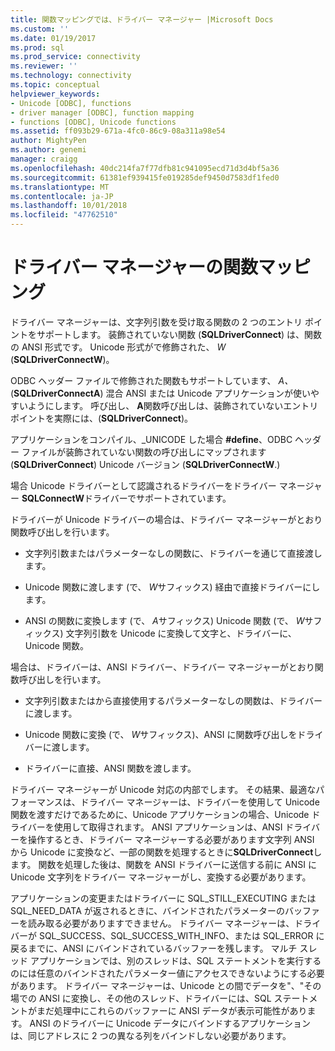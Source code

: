 ```yaml
---
title: 関数マッピングでは、ドライバー マネージャー |Microsoft Docs
ms.custom: ''
ms.date: 01/19/2017
ms.prod: sql
ms.prod_service: connectivity
ms.reviewer: ''
ms.technology: connectivity
ms.topic: conceptual
helpviewer_keywords:
- Unicode [ODBC], functions
- driver manager [ODBC], function mapping
- functions [ODBC], Unicode functions
ms.assetid: ff093b29-671a-4fc0-86c9-08a311a98e54
author: MightyPen
ms.author: genemi
manager: craigg
ms.openlocfilehash: 40dc214fa7f77dfb81c941095ecd71d3d4bf5a36
ms.sourcegitcommit: 61381ef939415fe019285def9450d7583df1fed0
ms.translationtype: MT
ms.contentlocale: ja-JP
ms.lasthandoff: 10/01/2018
ms.locfileid: "47762510"
---
```

# <a name="function-mapping-in-the-driver-manager"></a>ドライバー マネージャーの関数マッピング
ドライバー マネージャーは、文字列引数を受け取る関数の 2 つのエントリ ポイントをサポートします。 装飾されていない関数 (**SQLDriverConnect**) は、関数の ANSI 形式です。 Unicode 形式がで修飾された、 *W* (**SQLDriverConnectW**)。  
  
 ODBC ヘッダー ファイルで修飾された関数もサポートしています、 *A、* (**SQLDriverConnectA**) 混合 ANSI または Unicode アプリケーションが使いやすいようにします。 呼び出し、 **A**関数呼び出しは、装飾されていないエントリ ポイントを実際には、(**SQLDriverConnect**)。  
  
 アプリケーションをコンパイル、_UNICODE した場合 **#define**、ODBC ヘッダー ファイルが装飾されていない関数の呼び出しにマップされます (**SQLDriverConnect**) Unicode バージョン (**SQLDriverConnectW**.)  
  
 場合 Unicode ドライバーとして認識されるドライバーをドライバー マネージャー **SQLConnectW**ドライバーでサポートされています。  
  
 ドライバーが Unicode ドライバーの場合は、ドライバー マネージャーがとおり関数呼び出しを行います。  
  
-   文字列引数またはパラメーターなしの関数に、ドライバーを通じて直接渡します。  
  
-   Unicode 関数に渡します (で、 *W*サフィックス) 経由で直接ドライバーにします。  
  
-   ANSI の関数に変換します (で、 *A*サフィックス) Unicode 関数 (で、 *W*サフィックス) 文字列引数を Unicode に変換して文字と、ドライバーに、Unicode 関数。  
  
 場合は、ドライバーは、ANSI ドライバー、ドライバー マネージャーがとおり関数呼び出しを行います。  
  
-   文字列引数またはから直接使用するパラメーターなしの関数は、ドライバーに渡します。  
  
-   Unicode 関数に変換 (で、 *W*サフィックス)、ANSI に関数呼び出しをドライバーに渡します。  
  
-   ドライバーに直接、ANSI 関数を渡します。  
  
 ドライバー マネージャーが Unicode 対応の内部でします。 その結果、最適なパフォーマンスは、ドライバー マネージャーは、ドライバーを使用して Unicode 関数を渡すだけであるために、Unicode アプリケーションの場合、Unicode ドライバーを使用して取得されます。 ANSI アプリケーションは、ANSI ドライバーを操作するとき、ドライバー マネージャーする必要があります文字列 ANSI から Unicode に変換など、一部の関数を処理するときに**SQLDriverConnect**します。 関数を処理した後は、関数を ANSI ドライバーに送信する前に ANSI に Unicode 文字列をドライバー マネージャーがし、変換する必要があります。  
  
 アプリケーションの変更またはドライバーに SQL_STILL_EXECUTING または SQL_NEED_DATA が返されるときに、バインドされたパラメーターのバッファーを読み取る必要がありますできません。 ドライバー マネージャーは、ドライバーが SQL_SUCCESS、SQL_SUCCESS_WITH_INFO、または SQL_ERROR に戻るまでに、ANSI にバインドされているバッファーを残します。 マルチ スレッド アプリケーションでは、別のスレッドは、SQL ステートメントを実行するのには任意のバインドされたパラメーター値にアクセスできないようにする必要があります。 ドライバー マネージャーは、Unicode との間でデータを"、"その場での ANSI に変換し、その他のスレッド、ドライバーには、SQL ステートメントがまだ処理中にこれらのバッファーに ANSI データが表示可能性があります。 ANSI のドライバーに Unicode データにバインドするアプリケーションは、同じアドレスに 2 つの異なる列をバインドしない必要があります。
